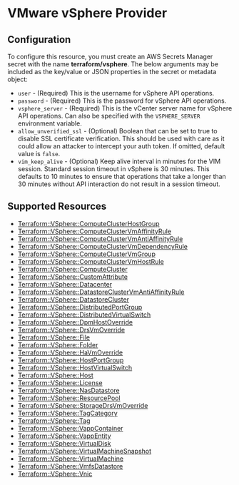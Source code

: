 # VMware vSphere Provider

## Configuration

To configure this resource, you must create an AWS Secrets Manager secret with the name **terraform/vsphere**. The below arguments may be included as the key/value or JSON properties in the secret or metadata object:

* `user` - (Required) This is the username for vSphere API operations.
* `password` - (Required) This is the password for vSphere API operations.
* `vsphere_server` - (Required) This is the vCenter server name for vSphere API
  operations. Can also be specified with the `VSPHERE_SERVER` environment
  variable.
* `allow_unverified_ssl` - (Optional) Boolean that can be set to true to
  disable SSL certificate verification. This should be used with care as it
  could allow an attacker to intercept your auth token. If omitted, default
  value is `false`.
* `vim_keep_alive` - (Optional) Keep alive interval in minutes for the VIM
  session. Standard session timeout in vSphere is 30 minutes. This defaults to
  10 minutes to ensure that operations that take a longer than 30 minutes
  without API interaction do not result in a session timeout.


## Supported Resources

* [Terraform::VSphere::ComputeClusterHostGroup](../resources/vsphere/Terraform-VSphere-ComputeClusterHostGroup/docs/README.md)
* [Terraform::VSphere::ComputeClusterVmAffinityRule](../resources/vsphere/Terraform-VSphere-ComputeClusterVmAffinityRule/docs/README.md)
* [Terraform::VSphere::ComputeClusterVmAntiAffinityRule](../resources/vsphere/Terraform-VSphere-ComputeClusterVmAntiAffinityRule/docs/README.md)
* [Terraform::VSphere::ComputeClusterVmDependencyRule](../resources/vsphere/Terraform-VSphere-ComputeClusterVmDependencyRule/docs/README.md)
* [Terraform::VSphere::ComputeClusterVmGroup](../resources/vsphere/Terraform-VSphere-ComputeClusterVmGroup/docs/README.md)
* [Terraform::VSphere::ComputeClusterVmHostRule](../resources/vsphere/Terraform-VSphere-ComputeClusterVmHostRule/docs/README.md)
* [Terraform::VSphere::ComputeCluster](../resources/vsphere/Terraform-VSphere-ComputeCluster/docs/README.md)
* [Terraform::VSphere::CustomAttribute](../resources/vsphere/Terraform-VSphere-CustomAttribute/docs/README.md)
* [Terraform::VSphere::Datacenter](../resources/vsphere/Terraform-VSphere-Datacenter/docs/README.md)
* [Terraform::VSphere::DatastoreClusterVmAntiAffinityRule](../resources/vsphere/Terraform-VSphere-DatastoreClusterVmAntiAffinityRule/docs/README.md)
* [Terraform::VSphere::DatastoreCluster](../resources/vsphere/Terraform-VSphere-DatastoreCluster/docs/README.md)
* [Terraform::VSphere::DistributedPortGroup](../resources/vsphere/Terraform-VSphere-DistributedPortGroup/docs/README.md)
* [Terraform::VSphere::DistributedVirtualSwitch](../resources/vsphere/Terraform-VSphere-DistributedVirtualSwitch/docs/README.md)
* [Terraform::VSphere::DpmHostOverride](../resources/vsphere/Terraform-VSphere-DpmHostOverride/docs/README.md)
* [Terraform::VSphere::DrsVmOverride](../resources/vsphere/Terraform-VSphere-DrsVmOverride/docs/README.md)
* [Terraform::VSphere::File](../resources/vsphere/Terraform-VSphere-File/docs/README.md)
* [Terraform::VSphere::Folder](../resources/vsphere/Terraform-VSphere-Folder/docs/README.md)
* [Terraform::VSphere::HaVmOverride](../resources/vsphere/Terraform-VSphere-HaVmOverride/docs/README.md)
* [Terraform::VSphere::HostPortGroup](../resources/vsphere/Terraform-VSphere-HostPortGroup/docs/README.md)
* [Terraform::VSphere::HostVirtualSwitch](../resources/vsphere/Terraform-VSphere-HostVirtualSwitch/docs/README.md)
* [Terraform::VSphere::Host](../resources/vsphere/Terraform-VSphere-Host/docs/README.md)
* [Terraform::VSphere::License](../resources/vsphere/Terraform-VSphere-License/docs/README.md)
* [Terraform::VSphere::NasDatastore](../resources/vsphere/Terraform-VSphere-NasDatastore/docs/README.md)
* [Terraform::VSphere::ResourcePool](../resources/vsphere/Terraform-VSphere-ResourcePool/docs/README.md)
* [Terraform::VSphere::StorageDrsVmOverride](../resources/vsphere/Terraform-VSphere-StorageDrsVmOverride/docs/README.md)
* [Terraform::VSphere::TagCategory](../resources/vsphere/Terraform-VSphere-TagCategory/docs/README.md)
* [Terraform::VSphere::Tag](../resources/vsphere/Terraform-VSphere-Tag/docs/README.md)
* [Terraform::VSphere::VappContainer](../resources/vsphere/Terraform-VSphere-VappContainer/docs/README.md)
* [Terraform::VSphere::VappEntity](../resources/vsphere/Terraform-VSphere-VappEntity/docs/README.md)
* [Terraform::VSphere::VirtualDisk](../resources/vsphere/Terraform-VSphere-VirtualDisk/docs/README.md)
* [Terraform::VSphere::VirtualMachineSnapshot](../resources/vsphere/Terraform-VSphere-VirtualMachineSnapshot/docs/README.md)
* [Terraform::VSphere::VirtualMachine](../resources/vsphere/Terraform-VSphere-VirtualMachine/docs/README.md)
* [Terraform::VSphere::VmfsDatastore](../resources/vsphere/Terraform-VSphere-VmfsDatastore/docs/README.md)
* [Terraform::VSphere::Vnic](../resources/vsphere/Terraform-VSphere-Vnic/docs/README.md)